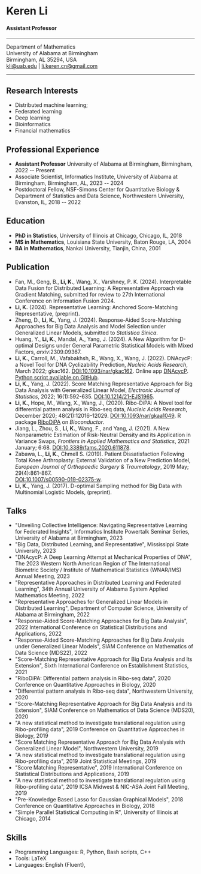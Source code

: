Keren Li
============
#### Assistant Professor

--------------------------------------          
Department of Mathematics                    
University of Alabama at Birmingham           
Birmingham, AL 35294, USA          
kli@uab.edu | li.keren.cn@gmail.com

--------------------------------------          

Research Interests
---------
- Distributed machine learning; 
- Federated learning 
- Deep learning 
- Bioinformatics
- Financial mathematics

Professional Experience
---------
- **Assistant Professor** University of Alabama at Birmingham, Birmingham, 2022 -- Present
- Associate Scientist, Informatics Institute, University of Alabama at Birmingham, Birmingham, AL, 2023 -- 2024
- Postdoctoral Fellow, NSF-Simons Center for Quantitative Biology \& Department of Statistics and Data Science, Northwestern University, Evanston, IL, 2018 -- 2022

Education
---------
- **PhD in Statistics**, University of Illinois at Chicago, Chicago, IL, 2018
- **MS in Mathematics**, Louisiana State University, Baton Rouge, LA, 2004  
-  **BA in Mathematics**, Nankai University, Tianjin, China, 2001

Publication
---------
- Fan, M., Geng, B., **Li, K.**, Wang, X.,  Varshney, P. K. (2024). Interpretable Data Fusion for Distributed Learning: A Representative Approach via Gradient Matching,  submitted for review to 27th International Conference on Information Fusion 2024.
- **Li, K.** (2024).  Representative Learning: Anchored Score-Matching Representative,  (preprint).
- Zheng, D., **Li, K.**, Yang, J. (2024). Response-Aided Score-Matching Approaches for Big Data Analysis and Model Selection under Generalized Linear Models, submitted to _Statistica Sinica_.
- Huang, Y., **Li, K.**, Mandal, A., Yang, J. (2024). A New Algorithm for D-optimal Designs under General Parametric Statistical Models with Mixed Factors, _arxiv_:2309.09367.
- **Li, K.**, Carroll, M., Vafabakhsh, R., Wang, X., Wang, J.  (2022). DNAcycP: a Novel Tool for DNA Cyclizability Prediction,  _Nucleic Acids Research_, March 2022; gkac162. [DOI:10.1093/nar/gkac162](https://doi.org/10.1093/nar/gkac162). Online app [DNAcycP](https://cyclizability.stats.northwestern.edu).  [Python script available on GitHub](https://github.com/kerenli/dnacycp). 
- **Li, K.**, Yang, J.  (2022). Score Matching Representative Approach for Big Data Analysis with Generalized Linear Model, _Electronic Journal of Statistics_, 2022; 16(1):592-635. [DOI:10.1214/21-EJS1965](https://doi.org/10.1214/21-EJS1965).
- **Li, K.**, Hope, M., Wang, X., Wang, J.,  (2020). Ribo-DiPA: A Novel tool for differential pattern analysis in Ribo-seq data, _Nucleic Acids Research_, December  2020;  48(21):12016–12029. [DOI:10.1093/nar/gkaa1049](https://doi.org/10.1093/nar/gkaa1049). R package [RiboDiPA](http://www.bioconductor.org/packages/devel/bioc/html/RiboDiPA.html) on _Bioconductor_. 
- Jiang, L., Zhou, S., **Li, K.**, Wang, F., and Yang, J. (2021). A New Nonparametric Estimation of Risk-Neutral Density and its Application in Variance Swaps, _Frontiers in Applied Mathematics and Statistics_, 2021 January; 6:68. [DOI:10.3389/fams.2020.611878](https://doi.org/10.3389/fams.2020.611878).
- Zabawa, L., **Li, K.**, Chmell S. (2019). Patient Dissatisfaction Following Total Knee Arthroplasty: External Validation of a New Prediction Model, _European Journal of Orthopaedic Surgery \&  Traumatology_,  2019 May; 29(4):861-867.   
	[DOI:10.1007/s00590-019-02375-w](https://doi.org/10.1007/s00590-019-02375-w).
- **Li, K.**, Yang, J.  (2017). D-optimal Sampling method for Big Data with Multinomial Logistic Models, (preprint).

Talks
---------
- "Unveiling Collective Intelligence: Navigating Representative Learning for Federated Insights",  Informatics Institute Powertalk Seminar Series, University of Alabama at Birmingham, 2023
- "Big Data, Distributed Learning, and Representative", Mississippi State University, 2023
- "DNAcycP: A Deep Learning Attempt at Mechanical Properties of DNA", The 2023 Western North American Region of The International Biometric Society / Institute of Mathematical Statistics (WNAR/IMS) Annual Meeting, 2023
- "Representative Approaches in Distributed Learning and Federated Learning", 34th Annual University of Alabama System Applied Mathematics Meeting, 2022
- "Representative Approaches for Generalized Linear Models in Distributed Learning", Department of Computer Science, University of Alabama at Birmingham, 2022
- "Response-Aided Score-Matching Approaches for Big Data Analysis", 2022 International Conference on Statistical Distributions and Applications, 2022
- "Response-Aided Score-Matching Approaches for Big Data Analysis under Generalized Linear Models",  SIAM Conference on Mathematics of Data Science (MDS22), 2022
- "Score-Matching Representative Approach for Big Data Analysis and Its Extension", Sixth International Conference on Establishment Statistics, 2021
- "RiboDiPA: Differential pattern analysis in Ribo-seq data", 2020 Conference on Quantitative Approaches in Biology, 2020
- "Differential pattern analysis in Ribo-seq data", Northwestern University, 2020
- "Score-Matching Representative Approach for Big Data Analysis and its Extension",  SIAM Conference on Mathematics of Data Science (MDS20), 2020
- "A new statistical method to investigate translational regulation using Ribo-profiling data", 2019 Conference on Quantitative Approaches in Biology, 2019
- "Score Matching Representative Approach for Big Data Analysis with Generalized Linear Model", Northwestern University, 2019
- "A new statistical method to investigate translational regulation using Ribo-profiling data", 2019 Joint Statistical Meetings, 2019
- "Score Matching Representative", 2019 International Conference on Statistical Distributions and Applications, 2019
- "A new statistical method to investigate translational regulation using Ribo-profiling data", 2019 ICSA Midwest & NIC-ASA Joint Fall Meeting, 2019
- "Pre-Knowledge Based Lasso for Gaussian Graphical Models", 2018 Conference on Quantitative Approaches in Biology, 2018
- "Simple Parallel Statistical Computing in R", University of Illinois at Chicago, 2014


Skills
---------

- Programming Languages: R, Python, Bash scripts, C++
- Tools: LaTeX
- Languages: English (Fluent), 
